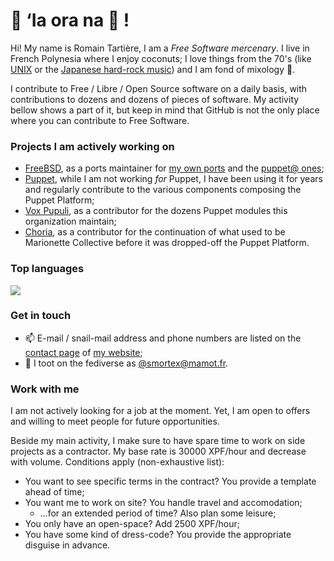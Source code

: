 # :wave: ‘Ia ora na :call_me_hand: !

Hi! My name is Romain Tartière, I am a _Free Software mercenary_.  I live in French Polynesia where I enjoy coconuts; I love things from the 70's (like [UNIX](https://en.wikipedia.org/wiki/Unix) or the [Japanese hard-rock music](https://en.wikipedia.org/wiki/Japanese_rock#1970s_to_1980s:_Diversification)) and I am fond of mixology :tropical_drink:.

I contribute to Free / Libre / Open Source software on a daily basis, with contributions to dozens and dozens of pieces of software.  My activity bellow shows a part of it, but keep in mind that GitHub is not the only place where you can contribute to Free Software.

### Projects I am actively working on

* [FreeBSD](https://freebsd.org), as a ports maintainer for [my own ports](https://portscout.freebsd.org/romain@freebsd.org.html) and the [puppet@ ones](https://portscout.freebsd.org/puppet@freebsd.org.html);
* [Puppet](https://puppet.com/), while I am not working _for_ Puppet, I have been using it for years and regularly contribute to the various components composing the Puppet Platform;
* [Vox Pupuli](https://voxpupuli.org/), as a contributor for the dozens Puppet modules this organization maintain;
* [Choria](https://choria.io/), as a contributor for the continuation of what used to be Marionette Collective before it was dropped-off the Puppet Platform.

### Top languages

![](https://cr-skills-chart-widget.azurewebsites.net/api/api?username=smortex&skills=C,C%2b%2b,EPP,ERB,Puppet,Ruby,Shell,Makefile&show-other-skills=true)

### Get in touch

* :mailbox: E-mail / snail-mail address and phone numbers are listed on the [contact page](https://romain.blogreen.org/contact.html) of [my website](https://romain.blogreen.org/);
* :speech_balloon: I toot on the fediverse as [@smortex@mamot.fr](https://mamot.fr/@smortex).

### Work with me

I am not actively looking for a job at the moment.  Yet, I am open to offers and willing to meet people for future opportunities.

Beside my main activity, I make sure to have spare time to work on side projects as a contractor.  My base rate is 30000 XPF/hour and decrease with volume.
Conditions apply (non-exhaustive list):

* You want to see specific terms in the contract?  You provide a template ahead of time;
* You want me to work on site?  You handle travel and accomodation;
  * …for an extended period of time?  Also plan some leisure;
* You only have an open-space?  Add 2500 XPF/hour;
* You have some kind of dress-code?  You provide the appropriate disguise in advance.
